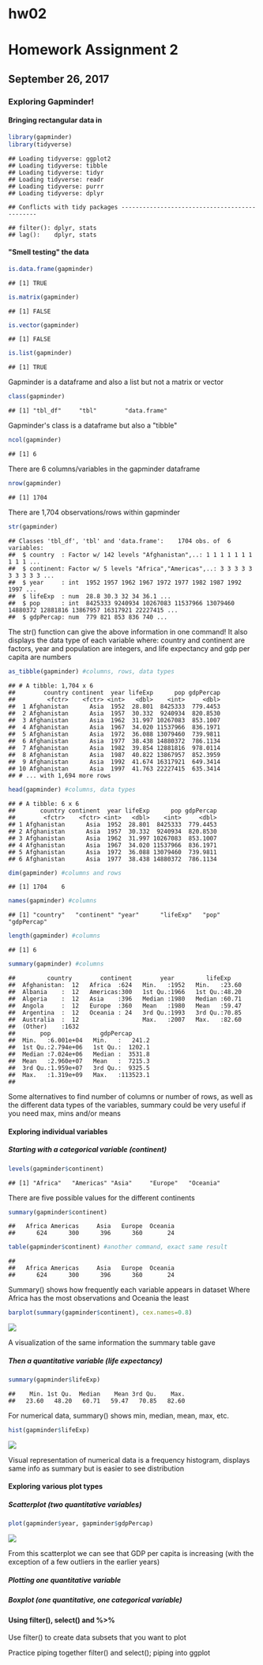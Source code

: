hw02
================

Homework Assignment 2
=====================

September 26, 2017
------------------

### Exploring Gapminder!

#### Bringing rectangular data in

``` r
library(gapminder)
library(tidyverse)
```

    ## Loading tidyverse: ggplot2
    ## Loading tidyverse: tibble
    ## Loading tidyverse: tidyr
    ## Loading tidyverse: readr
    ## Loading tidyverse: purrr
    ## Loading tidyverse: dplyr

    ## Conflicts with tidy packages ----------------------------------------------

    ## filter(): dplyr, stats
    ## lag():    dplyr, stats

#### "Smell testing" the data

``` r
is.data.frame(gapminder)
```

    ## [1] TRUE

``` r
is.matrix(gapminder)
```

    ## [1] FALSE

``` r
is.vector(gapminder)
```

    ## [1] FALSE

``` r
is.list(gapminder)
```

    ## [1] TRUE

Gapminder is a dataframe and also a list but not a matrix or vector

``` r
class(gapminder)
```

    ## [1] "tbl_df"     "tbl"        "data.frame"

Gapminder's class is a dataframe but also a "tibble"

``` r
ncol(gapminder)
```

    ## [1] 6

There are 6 columns/variables in the gapminder dataframe

``` r
nrow(gapminder)
```

    ## [1] 1704

There are 1,704 observations/rows within gapminder

``` r
str(gapminder)
```

    ## Classes 'tbl_df', 'tbl' and 'data.frame':    1704 obs. of  6 variables:
    ##  $ country  : Factor w/ 142 levels "Afghanistan",..: 1 1 1 1 1 1 1 1 1 1 ...
    ##  $ continent: Factor w/ 5 levels "Africa","Americas",..: 3 3 3 3 3 3 3 3 3 3 ...
    ##  $ year     : int  1952 1957 1962 1967 1972 1977 1982 1987 1992 1997 ...
    ##  $ lifeExp  : num  28.8 30.3 32 34 36.1 ...
    ##  $ pop      : int  8425333 9240934 10267083 11537966 13079460 14880372 12881816 13867957 16317921 22227415 ...
    ##  $ gdpPercap: num  779 821 853 836 740 ...

The str() function can give the above information in one command! It also displays the data type of each variable where: country and continent are factors, year and population are integers, and life expectancy and gdp per capita are numbers

``` r
as_tibble(gapminder) #columns, rows, data types
```

    ## # A tibble: 1,704 x 6
    ##        country continent  year lifeExp      pop gdpPercap
    ##         <fctr>    <fctr> <int>   <dbl>    <int>     <dbl>
    ##  1 Afghanistan      Asia  1952  28.801  8425333  779.4453
    ##  2 Afghanistan      Asia  1957  30.332  9240934  820.8530
    ##  3 Afghanistan      Asia  1962  31.997 10267083  853.1007
    ##  4 Afghanistan      Asia  1967  34.020 11537966  836.1971
    ##  5 Afghanistan      Asia  1972  36.088 13079460  739.9811
    ##  6 Afghanistan      Asia  1977  38.438 14880372  786.1134
    ##  7 Afghanistan      Asia  1982  39.854 12881816  978.0114
    ##  8 Afghanistan      Asia  1987  40.822 13867957  852.3959
    ##  9 Afghanistan      Asia  1992  41.674 16317921  649.3414
    ## 10 Afghanistan      Asia  1997  41.763 22227415  635.3414
    ## # ... with 1,694 more rows

``` r
head(gapminder) #columns, data types
```

    ## # A tibble: 6 x 6
    ##       country continent  year lifeExp      pop gdpPercap
    ##        <fctr>    <fctr> <int>   <dbl>    <int>     <dbl>
    ## 1 Afghanistan      Asia  1952  28.801  8425333  779.4453
    ## 2 Afghanistan      Asia  1957  30.332  9240934  820.8530
    ## 3 Afghanistan      Asia  1962  31.997 10267083  853.1007
    ## 4 Afghanistan      Asia  1967  34.020 11537966  836.1971
    ## 5 Afghanistan      Asia  1972  36.088 13079460  739.9811
    ## 6 Afghanistan      Asia  1977  38.438 14880372  786.1134

``` r
dim(gapminder) #columns and rows
```

    ## [1] 1704    6

``` r
names(gapminder) #columns
```

    ## [1] "country"   "continent" "year"      "lifeExp"   "pop"       "gdpPercap"

``` r
length(gapminder) #columns
```

    ## [1] 6

``` r
summary(gapminder) #columns
```

    ##         country        continent        year         lifeExp     
    ##  Afghanistan:  12   Africa  :624   Min.   :1952   Min.   :23.60  
    ##  Albania    :  12   Americas:300   1st Qu.:1966   1st Qu.:48.20  
    ##  Algeria    :  12   Asia    :396   Median :1980   Median :60.71  
    ##  Angola     :  12   Europe  :360   Mean   :1980   Mean   :59.47  
    ##  Argentina  :  12   Oceania : 24   3rd Qu.:1993   3rd Qu.:70.85  
    ##  Australia  :  12                  Max.   :2007   Max.   :82.60  
    ##  (Other)    :1632                                                
    ##       pop              gdpPercap       
    ##  Min.   :6.001e+04   Min.   :   241.2  
    ##  1st Qu.:2.794e+06   1st Qu.:  1202.1  
    ##  Median :7.024e+06   Median :  3531.8  
    ##  Mean   :2.960e+07   Mean   :  7215.3  
    ##  3rd Qu.:1.959e+07   3rd Qu.:  9325.5  
    ##  Max.   :1.319e+09   Max.   :113523.1  
    ## 

Some alternatives to find number of columns or number of rows, as well as the different data types of the variables, summary could be very useful if you need max, mins and/or means

#### Exploring individual variables

##### Starting with a categorical variable (continent)

``` r
levels(gapminder$continent)
```

    ## [1] "Africa"   "Americas" "Asia"     "Europe"   "Oceania"

There are five possible values for the different continents

``` r
summary(gapminder$continent)
```

    ##   Africa Americas     Asia   Europe  Oceania 
    ##      624      300      396      360       24

``` r
table(gapminder$continent) #another command, exact same result
```

    ## 
    ##   Africa Americas     Asia   Europe  Oceania 
    ##      624      300      396      360       24

Summary() shows how frequently each variable appears in dataset Where Africa has the most observations and Oceania the least

``` r
barplot(summary(gapminder$continent), cex.names=0.8)
```

![](hw02_files/figure-markdown_github-ascii_identifiers/unnamed-chunk-10-1.png)

A visualization of the same information the summary table gave

##### Then a quantitative variable (life expectancy)

``` r
summary(gapminder$lifeExp)
```

    ##    Min. 1st Qu.  Median    Mean 3rd Qu.    Max. 
    ##   23.60   48.20   60.71   59.47   70.85   82.60

For numerical data, summary() shows min, median, mean, max, etc.

``` r
hist(gapminder$lifeExp)
```

![](hw02_files/figure-markdown_github-ascii_identifiers/unnamed-chunk-12-1.png)

Visual representation of numerical data is a frequency histogram, displays same info as summary but is easier to see distribution

#### Exploring various plot types

##### Scatterplot (two quantitative variables)

``` r
plot(gapminder$year, gapminder$gdpPercap)
```

![](hw02_files/figure-markdown_github-ascii_identifiers/unnamed-chunk-13-1.png)

From this scatterplot we can see that GDP per capita is increasing (with the exception of a few outliers in the earlier years)

##### Plotting one quantitative variable

##### Boxplot (one quantitative, one categorical variable)

#### Using filter(), select() and %&gt;%

Use filter() to create data subsets that you want to plot

Practice piping together filter() and select(); piping into ggplot
